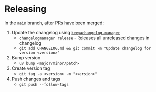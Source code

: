 # Releasing

In the `main` branch, after PRs have been merged:

1. Update the changelog using [`keepachangelog-manager`](https://pypi.org/project/keepachangelog-manager/)
    - `changelogmanager release` - Releases all unreleased changes in changelog
    - `git add CHANGELOG.md && git commit -m "Update changelog for version <version>"`
2. Bump version
    - `uv bump <major/minor/patch>`
3. Create version tag
    - `git tag -a <version> -m "<version>"`
4. Push changes and tags
    - `git push --follow-tags`
